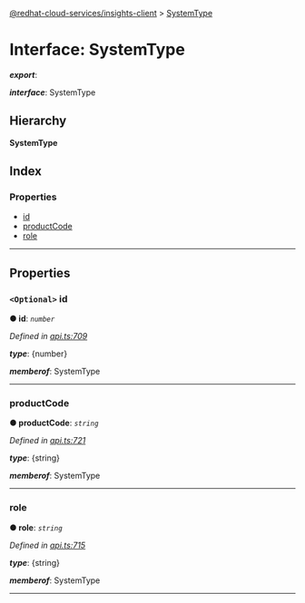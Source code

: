 [@redhat-cloud-services/insights-client](../README.md) > [SystemType](../interfaces/systemtype.md)

# Interface: SystemType

*__export__*: 

*__interface__*: SystemType

## Hierarchy

**SystemType**

## Index

### Properties

* [id](systemtype.md#id)
* [productCode](systemtype.md#productcode)
* [role](systemtype.md#role)

---

## Properties

<a id="id"></a>

### `<Optional>` id

**● id**: *`number`*

*Defined in [api.ts:709](https://github.com/RedHatInsights/javascript-clients/blob/master/packages/insights/api.ts#L709)*

*__type__*: {number}

*__memberof__*: SystemType

___
<a id="productcode"></a>

###  productCode

**● productCode**: *`string`*

*Defined in [api.ts:721](https://github.com/RedHatInsights/javascript-clients/blob/master/packages/insights/api.ts#L721)*

*__type__*: {string}

*__memberof__*: SystemType

___
<a id="role"></a>

###  role

**● role**: *`string`*

*Defined in [api.ts:715](https://github.com/RedHatInsights/javascript-clients/blob/master/packages/insights/api.ts#L715)*

*__type__*: {string}

*__memberof__*: SystemType

___

